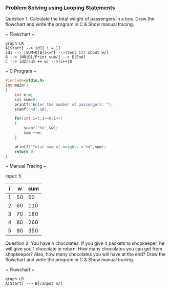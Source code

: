 ### Problem Solving using Looping Statements

Question 1: Calculate the total weight of passengers in a bus.
Draw the flowchart and write the program in C & Show manual tracing.

~ Flowchart ~

```mermaid
graph LR
A[Start] --> id1[ i = 1]
id1 --> |SUM=0|B{i<=n} -->|Yes| C[/ Input w/]
B --> |NO|D[/Print sum/] --> E[End]
C --> id2[sum += w] -->|i++|B
```
~ C Program ~

```c
#include<stdio.h>
int main()
{
    int n,w;
    int sum=0;
    printf("Enter the number of passengers: ");
    scanf("%d",&n);

    for(int i=1;i<=n;i++)
    {
        scanf("%d",&w);
        sum +=w;
    }

    printf("Total sum of weights = %d",sum);
    return 0;
}
```
~ Manual Tracing ~

input: 5

| i | w | sum |
|---|---|-----|
| 1 | 50 | 50 |
| 2 | 60 | 110 |
| 3 | 70 | 180 |
| 4 | 80 | 260 |
| 5 | 90 | 350 |

Question 2: You have n chocolates. If you give 4 packets to shopkeeper, he will give you 1 chocolate in return. How many chocolates you can get from shopkeeper? Also, how many chocolates you will have at the end?
Draw the flowchart and write the program in C & Show manual tracing.

~ Flowchart ~

```mermaid
graph LR
A[Start] --> B[/Input n/]

```
